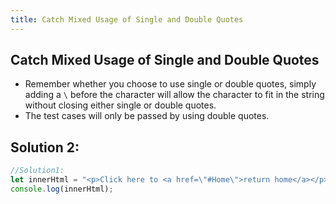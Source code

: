 ```yaml
---
title: Catch Mixed Usage of Single and Double Quotes
---
```

## Catch Mixed Usage of Single and Double Quotes

- Remember whether you choose to use single or double quotes, simply adding  a `\` before the character will allow the character to fit in the string without closing either single or double quotes. 
- The test cases will only be passed by using double quotes.

## Solution 2:
```javascript
//Solution1:
let innerHtml = "<p>Click here to <a href=\"#Home\">return home</a></p>";
console.log(innerHtml);
```
